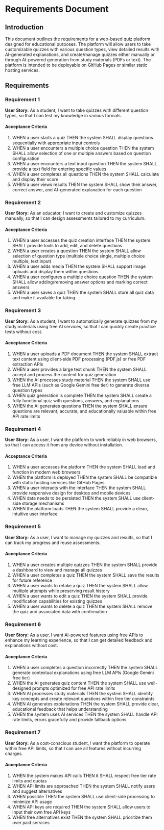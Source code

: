 # Requirements Document

## Introduction

This document outlines the requirements for a web-based quiz platform designed for educational purposes. The platform will allow users to take customizable quizzes with various question types, view detailed results with AI-generated explanations, and create/manage quizzes either manually or through AI-powered generation from study materials (PDFs or text). The platform is intended to be deployable on GitHub Pages or similar static hosting services.

## Requirements

### Requirement 1

**User Story:** As a student, I want to take quizzes with different question types, so that I can test my knowledge in various formats.

#### Acceptance Criteria

1. WHEN a user starts a quiz THEN the system SHALL display questions sequentially with appropriate input controls
2. WHEN a user encounters a multiple choice question THEN the system SHALL allow selection of one or multiple answers based on question configuration
3. WHEN a user encounters a text input question THEN the system SHALL provide a text field for entering specific values
4. WHEN a user completes all questions THEN the system SHALL calculate and display their score
5. WHEN a user views results THEN the system SHALL show their answer, correct answer, and AI-generated explanation for each question

### Requirement 2

**User Story:** As an educator, I want to create and customize quizzes manually, so that I can design assessments tailored to my curriculum.

#### Acceptance Criteria

1. WHEN a user accesses the quiz creation interface THEN the system SHALL provide tools to add, edit, and delete questions
2. WHEN a user creates a question THEN the system SHALL allow selection of question type (multiple choice single, multiple choice multiple, text input)
3. WHEN a user adds media THEN the system SHALL support image uploads and display them within questions
4. WHEN a user configures a multiple choice question THEN the system SHALL allow adding/removing answer options and marking correct answers
5. WHEN a user saves a quiz THEN the system SHALL store all quiz data and make it available for taking

### Requirement 3

**User Story:** As a student, I want to automatically generate quizzes from my study materials using free AI services, so that I can quickly create practice tests without cost.

#### Acceptance Criteria

1. WHEN a user uploads a PDF document THEN the system SHALL extract text content using client-side PDF processing (PDF.js) or free PDF extraction APIs
2. WHEN a user provides a large text chunk THEN the system SHALL accept and process the content for quiz generation
3. WHEN the AI processes study material THEN the system SHALL use free LLM APIs (such as Google Gemini free tier) to generate diverse question types
4. WHEN quiz generation is complete THEN the system SHALL create a fully functional quiz with questions, answers, and explanations
5. WHEN the AI generates questions THEN the system SHALL ensure questions are relevant, accurate, and educationally valuable within free API rate limits

### Requirement 4

**User Story:** As a user, I want the platform to work reliably in web browsers, so that I can access it from any device without installation.

#### Acceptance Criteria

1. WHEN a user accesses the platform THEN the system SHALL load and function in modern web browsers
2. WHEN the platform is deployed THEN the system SHALL be compatible with static hosting services like GitHub Pages
3. WHEN a user interacts with the interface THEN the system SHALL provide responsive design for desktop and mobile devices
4. WHEN data needs to be persisted THEN the system SHALL use client-side storage mechanisms
5. WHEN the platform loads THEN the system SHALL provide a clean, intuitive user interface

### Requirement 5

**User Story:** As a user, I want to manage my quizzes and results, so that I can track my progress and reuse assessments.

#### Acceptance Criteria

1. WHEN a user creates multiple quizzes THEN the system SHALL provide a dashboard to view and manage all quizzes
2. WHEN a user completes a quiz THEN the system SHALL save the results for future reference
3. WHEN a user wants to retake a quiz THEN the system SHALL allow multiple attempts while preserving result history
4. WHEN a user wants to edit a quiz THEN the system SHALL provide modification capabilities for existing quizzes
5. WHEN a user wants to delete a quiz THEN the system SHALL remove the quiz and associated data with confirmation

### Requirement 6

**User Story:** As a user, I want AI-powered features using free APIs to enhance my learning experience, so that I can get detailed feedback and explanations without cost.

#### Acceptance Criteria

1. WHEN a user completes a question incorrectly THEN the system SHALL generate contextual explanations using free LLM APIs (Google Gemini free tier)
2. WHEN the AI generates quiz content THEN the system SHALL use well-designed prompts optimized for free API rate limits
3. WHEN AI processes study materials THEN the system SHALL identify key concepts and create relevant questions within free tier constraints
4. WHEN AI generates explanations THEN the system SHALL provide clear, educational feedback that helps understanding
5. WHEN the system uses AI services THEN the system SHALL handle API rate limits, errors gracefully and provide fallback options

### Requirement 7

**User Story:** As a cost-conscious student, I want the platform to operate within free API limits, so that I can use all features without incurring charges.

#### Acceptance Criteria

1. WHEN the system makes API calls THEN it SHALL respect free tier rate limits and quotas
2. WHEN API limits are approached THEN the system SHALL notify users and suggest alternatives
3. WHEN possible THEN the system SHALL use client-side processing to minimize API usage
4. WHEN API keys are required THEN the system SHALL allow users to input their own free API keys
5. WHEN free alternatives exist THEN the system SHALL prioritize them over paid services